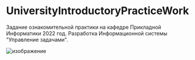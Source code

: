 # UniversityIntroductoryPracticeWork
Задание ознакомительной практики на кафедре Прикладной Информатики 2022 год. Разработка Информационной системы "Управление задачами".

![изображение](https://user-images.githubusercontent.com/89917619/176946926-2aad8450-5fc0-4b43-8d98-58dd97e19e1b.png)

